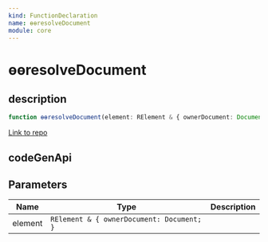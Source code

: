 ```yaml
---
kind: FunctionDeclaration
name: ɵɵresolveDocument
module: core
---
```


# ɵɵresolveDocument

## description

```ts
function ɵɵresolveDocument(element: RElement & { ownerDocument: Document });
```

[Link to repo](https://github.com/timdeschryver/angular/blob/master/packages/core/src/render3/util/misc_utils.ts#L59-L61)

## codeGenApi

## Parameters

| Name    | Type                                      | Description |
| ------- | ----------------------------------------- | ----------- |
| element | `RElement & { ownerDocument: Document; }` |             |
